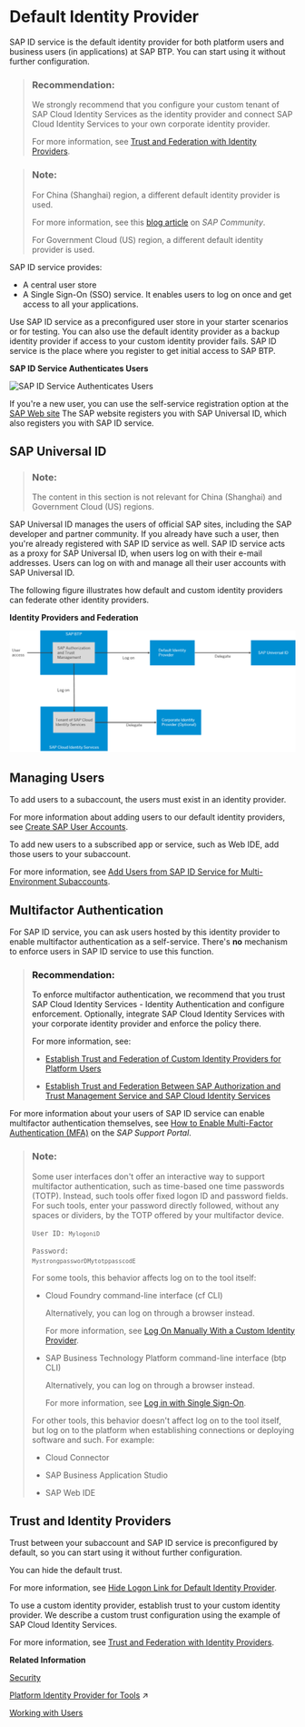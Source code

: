 <!-- loiod6a8db70bdde459f92f2837349f95090 -->

# Default Identity Provider

SAP ID service is the default identity provider for both platform users and business users \(in applications\) at SAP BTP. You can start using it without further configuration.

> ### Recommendation:  
> We strongly recommend that you configure your custom tenant of SAP Cloud Identity Services as the identity provider and connect SAP Cloud Identity Services to your own corporate identity provider.
> 
> For more information, see [Trust and Federation with Identity Providers](trust-and-federation-with-identity-providers-cb1bc8f.md).

> ### Note:  
> For China \(Shanghai\) region, a different default identity provider is used.
> 
> For more information, see this [blog article](https://blogs.sap.com/2021/02/22/activate-totp-two-factor-authentication-on-sap-business-technology-platform-formerly-known-as-cloud-platform-at-alibaba-cloud/) on *SAP Community*.
> 
> For Government Cloud \(US\) region, a different default identity provider is used.



SAP ID service provides:

-   A central user store
-   A Single Sign-On \(SSO\) service. It enables users to log on once and get access to all your applications.

Use SAP ID service as a preconfigured user store in your starter scenarios or for testing. You can also use the default identity provider as a backup identity provider if access to your custom identity provider fails. SAP ID service is the place where you register to get initial access to SAP BTP.

  
  
**SAP ID Service Authenticates Users**

![](images/Authorization_and_Trust_Management_in_the_Neo_Environment_graph3_68bb064.png "SAP ID Service Authenticates Users")

If you're a new user, you can use the self-service registration option at the [SAP Web site](https://www.sap.com) The SAP website registers you with SAP Universal ID, which also registers you with SAP ID service.



<a name="loiod6a8db70bdde459f92f2837349f95090__section_fmj_mbp_ktb"/>

## SAP Universal ID

> ### Note:  
> The content in this section is not relevant for China \(Shanghai\) and Government Cloud \(US\) regions.

SAP Universal ID manages the users of official SAP sites, including the SAP developer and partner community. If you already have such a user, then you're already registered with SAP ID service as well. SAP ID service acts as a proxy for SAP Universal ID, when users log on with their e-mail addresses. Users can log on with and manage all their user accounts with SAP Universal ID.

The following figure illustrates how default and custom identity providers can federate other identity providers.

  
  
**Identity Providers and Federation**

![](images/idp_proxies_a1b2a3b.png "Identity Providers and Federation")



<a name="loiod6a8db70bdde459f92f2837349f95090__section_hpw_zlg_fsb"/>

## Managing Users

To add users to a subaccount, the users must exist in an identity provider.

For more information about adding users to our default identity providers, see [Create SAP User Accounts](create-sap-user-accounts-ebe42f6.md).

To add new users to a subscribed app or service, such as Web IDE, add those users to your subaccount.

For more information, see [Add Users from SAP ID Service for Multi-Environment Subaccounts](add-users-from-sap-id-service-for-multi-environment-subaccounts-760ab77.md).



<a name="loiod6a8db70bdde459f92f2837349f95090__section_e34_mmg_fsb"/>

## Multifactor Authentication

For SAP ID service, you can ask users hosted by this identity provider to enable multifactor authentication as a self-service. There's **no** mechanism to enforce users in SAP ID service to use this function.

> ### Recommendation:  
> To enforce multifactor authentication, we recommend that you trust SAP Cloud Identity Services - Identity Authentication and configure enforcement. Optionally, integrate SAP Cloud Identity Services with your corporate identity provider and enforce the policy there.
> 
> For more information, see:
> 
> -   [Establish Trust and Federation of Custom Identity Providers for Platform Users](establish-trust-and-federation-of-custom-identity-providers-for-platform-users-c368984.md)
> 
> -   [Establish Trust and Federation Between SAP Authorization and Trust Management Service and SAP Cloud Identity Services](establish-trust-and-federation-between-sap-authorization-and-trust-management-service-a-161f8f0.md)

For more information about your users of SAP ID service can enable multifactor authentication themselves, see [How to Enable Multi-Factor Authentication \(MFA\)](https://support.sap.com/en/my-support/mfa.html) on the *SAP Support Portal*.

> ### Note:  
> Some user interfaces don't offer an interactive way to support multifactor authentication, such as time-based one time passwords \(TOTP\). Instead, such tools offer fixed logon ID and password fields. For such tools, enter your password directly followed, without any spaces or dividers, by the TOTP offered by your multifactor device.
> 
> <code>User ID: <code>MylogoniD</code></code>
> 
> <code>Password: <code>MystrongpassworDMytotppasscodE</code></code>
> 
> For some tools, this behavior affects log on to the tool itself:
> 
> -   Cloud Foundry command-line interface \(cf CLI\)
> 
>     Alternatively, you can log on through a browser instead.
> 
>     For more information, see [Log On Manually With a Custom Identity Provider](log-on-manually-with-a-custom-identity-provider-e1009b4.md).
> 
> -   SAP Business Technology Platform command-line interface \(btp CLI\)
> 
>     Alternatively, you can log on through a browser instead.
> 
>     For more information, see [Log in with Single Sign-On](log-in-with-single-sign-on-b2a56a8.md).
> 
> 
> For other tools, this behavior doesn't affect log on to the tool itself, but log on to the platform when establishing connections or deploying software and such. For example:
> 
> -   Cloud Connector
> 
> -   SAP Business Application Studio
> 
> -   SAP Web IDE



<a name="loiod6a8db70bdde459f92f2837349f95090__section_ifv_xlg_fsb"/>

## Trust and Identity Providers

Trust between your subaccount and SAP ID service is preconfigured by default, so you can start using it without further configuration.

You can hide the default trust.

For more information, see [Hide Logon Link for Default Identity Provider](hide-logon-link-for-default-identity-provider-9e3d457.md).

To use a custom identity provider, establish trust to your custom identity provider. We describe a custom trust configuration using the example of SAP Cloud Identity Services.

For more information, see [Trust and Federation with Identity Providers](trust-and-federation-with-identity-providers-cb1bc8f.md).

**Related Information**  


[Security](../60-security/security-e129aa2.md "Use the security features and functions of SAP BTP to support the security policies of your organization.")

[Platform Identity Provider for Tools](https://help.sap.com/viewer/ea72206b834e4ace9cd834feed6c0e09/Cloud/en-US/80edbe70b8f3478d8a59c21a91a47aa6.html "Configure the platform identity provider to be used for authentication in service and platform tools (for example, Neo console client, Cloud Connector, SAP Git Service, and so on). The default user base is provided by SAP ID Service. You can switch to an Identity Authentication tenant if you want to use a custom user base.") :arrow_upper_right:

[Working with Users](working-with-users-2c91f88.md "In the SAP BTP cockpit, you can see the users of your global account or subaccount, user-related identity provider information, and their authorizations. In a user's overview, you can create and delete users, and assign role collections. You can also display an overview of the role collections, where you can drill down all the way to the role, and see the application that the role belongs to.")

